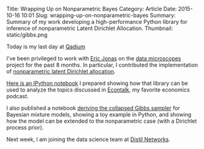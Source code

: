 Title: Wrapping Up on Nonparametric Bayes
Category: Article
Date: 2015-10-16 10:01
Slug: wrapping-up-on-nonparametric-bayes
Summary: Summary of my work developing a high-performance Python library for inference of nonparametric Latent Dirichlet Allocation.
Thumbnail: static/gibbs.png

Today is my last day at [Qadium](http://qadium.com)

I've been privileged to work with [Eric Jonas](http://ericjonas.com/) on the [data microscopes](http://datamicroscopes.github.io) project for the past 8 months. In particular, I contributed the implementation of [nonparametric latent Dirichlet allocation](https://github.com/datamicroscopes/lda).

[Here is an IPython notebook](http://nbviewer.ipython.org/github/tdhopper/notes-on-dirichlet-processes/blob/master/2015-10-07-econtalk-topics.ipynb) I prepared showing how that library can be used to analyze the topics discussed in [Econtalk](http://econtalk.org), my favorite economics podcast.

I also published a notebook [deriving the collapsed Gibbs sampler](http://nbviewer.ipython.org/github/tdhopper/notes-on-dirichlet-processes/blob/master/2015-10-14-collapsed-gibbs-sampling-for-mixture-models.ipynb) for Bayesian mixture models, showing a toy example in Python, and showing how the model can be extended to the nonparametric case (with a Dirichlet process prior).

Next week, I am joining the data science team at [Distil Networks](http://distilnetworks.com).